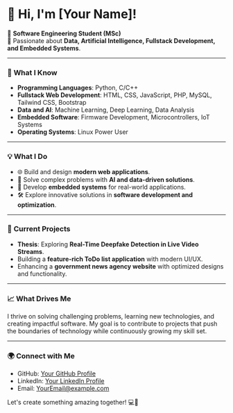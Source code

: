 # 👋 Hi, I'm [Your Name]!

🚀 **Software Engineering Student (MSc)**  
🎯 Passionate about **Data, Artificial Intelligence, Fullstack Development, and Embedded Systems**.  

---

### 🧠 **What I Know**  
- **Programming Languages**: Python, C/C++  
- **Fullstack Web Development**: HTML, CSS, JavaScript, PHP, MySQL, Tailwind CSS, Bootstrap  
- **Data and AI**: Machine Learning, Deep Learning, Data Analysis  
- **Embedded Software**: Firmware Development, Microcontrollers, IoT Systems  
- **Operating Systems**: Linux Power User  

---

### 💡 **What I Do**  
- 🌐 Build and design **modern web applications**.  
- 🤖 Solve complex problems with **AI and data-driven solutions**.  
- 🔧 Develop **embedded systems** for real-world applications.  
- 🛠 Explore innovative solutions in **software development and optimization**.  

---

### 🌟 **Current Projects**  
- **Thesis**: Exploring **Real-Time Deepfake Detection in Live Video Streams**.  
- Building a **feature-rich ToDo list application** with modern UI/UX.  
- Enhancing a **government news agency website** with optimized designs and functionality.  

---

### 📈 **What Drives Me**  
I thrive on solving challenging problems, learning new technologies, and creating impactful software. My goal is to contribute to projects that push the boundaries of technology while continuously growing my skill set.

---

### 🌍 **Connect with Me**  
- GitHub: [Your GitHub Profile](https://github.com/noah4reals)  
- LinkedIn: [Your LinkedIn Profile](https://linkedin.com/in/YourUsername)  
- Email: [YourEmail@example.com](mailto:YourEmail@example.com)  

Let's create something amazing together! 💻🚀
